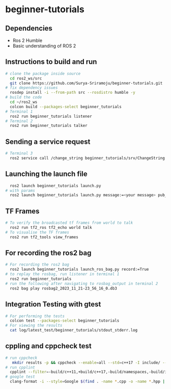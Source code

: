 # beginner-tutorials

## Dependencies
- Ros 2 Humble
- Basic understanding of ROS 2


## Instructions to build and run
```bash
# clone the package inside source
  cd ros2_ws/src
  git clone https://github.com/Surya-Sriramoju/beginner-tutorials.git
# fix dependency issues
  rosdep install -i --from-path src --rosdistro humble -y
# build the code
  cd ~/ros2_ws
  colcon build --packages-select beginner_tutorials
# Terminal 1
  ros2 run beginner_tutorials listener
# Terminal 2
  ros2 run beginner_tutorials talker

```

## Sending a service request
```bash
# Terminal 3
  ros2 service call /change_string beginner_tutorials/srv/ChangeString "{after: <add a string here>}"

```

## Launching the launch file
```bash
  ros2 launch beginner_tutorials launch.py
# with params
  ros2 launch beginner_tutorials launch.py message:=<your message> pub_freq:=<desired_message_frequency>
```
## TF Frames
```bash
# To verify the broadcasted tf frames from world to talk
  ros2 run tf2_ros tf2_echo world talk
# To visualise the TF frames
  ros2 run tf2_tools view_frames
```
## For recording the ros2 bag
```bash
# For recording the ros2 bag
  ros2 launch beginner_tutorials launch_ros_bag.py record:=True
# to replay the rosbag, run listener in terminal 1
  ros2 run beginner_tutorials
# run the following after navigating to rosbag_output in terminal 2
  ros2 bag play rosbag2_2023_11_21-23_56_16_0.db3
```
## Integration Testing with gtest
```bash
# For performing the tests
  colcon test --packages-select beginner_tutorials
# For viewing the results
  cat log/latest_test/beginner_tutorials/stdout_stderr.log
```

## cppling and cppcheck test
```bash
# run cppcheck
   mkdir results -p && cppcheck --enable=all --std=c++17 -I include/ --suppress=missingInclude $( find . -name *.cpp | grep -vE -e "^./build/" ) &> results/cppcheck.txt
# run cpplint
  cpplint --filter=-build/c++11,+build/c++17,-build/namespaces,-build/include_order $(find . -name '*.cpp' -not -path './build/*') &> results/cpplint.txt
# google test
  clang-format -i --style=Google $(find . -name *.cpp -o -name *.hpp | grep -vE -e "^./build/")

```
